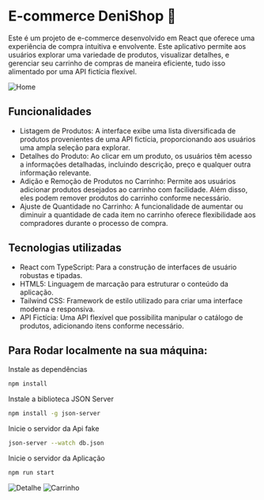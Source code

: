 # E-commerce DeniShop 🏬

Este é um projeto de e-commerce desenvolvido em React que oferece uma experiência de compra intuitiva e envolvente. Este aplicativo permite aos usuários explorar uma variedade de produtos, visualizar detalhes, e gerenciar seu carrinho de compras de maneira eficiente, tudo isso alimentado por uma API fictícia flexível.

![Home](https://github.com/Denis-moreira98/projeto_deni_shop/assets/72985107/f49f8f53-c7e2-444e-a741-a2c2bb002988)

## Funcionalidades

- Listagem de Produtos: A interface exibe uma lista diversificada de produtos provenientes de uma API fictícia, proporcionando aos usuários uma ampla seleção para explorar.
- Detalhes do Produto: Ao clicar em um produto, os usuários têm acesso a informações detalhadas, incluindo descrição, preço e qualquer outra informação relevante.
- Adição e Remoção de Produtos no Carrinho: Permite aos usuários adicionar produtos desejados ao carrinho com facilidade. Além disso, eles podem remover produtos do carrinho conforme necessário.
- Ajuste de Quantidade no Carrinho: A funcionalidade de aumentar ou diminuir a quantidade de cada item no carrinho oferece flexibilidade aos compradores durante o processo de compra.

## Tecnologias utilizadas

- React com TypeScript: Para a construção de interfaces de usuário robustas e tipadas.
- HTML5: Linguagem de marcação para estruturar o conteúdo da aplicação.
- Tailwind CSS: Framework de estilo utilizado para criar uma interface moderna e responsiva.
- API Fictícia: Uma API flexível que possibilita manipular o catálogo de produtos, adicionando itens conforme necessário.

## Para Rodar localmente na sua máquina:

Instale as dependências

```bash
npm install
```
Instale a biblioteca JSON Server

```bash
npm install -g json-server
```
Inicie o servidor da Api fake

```bash
json-server --watch db.json
```
Inicie o servidor da Aplicação

```bash
npm run start
```




![Detalhe](https://github.com/Denis-moreira98/projeto_deni_shop/assets/72985107/e9cc45a6-5653-4cef-83a3-28cc6937f71f)
![Carrinho](https://github.com/Denis-moreira98/projeto_deni_shop/assets/72985107/482c1940-eda2-40a6-8d08-0710d9d000b1)


